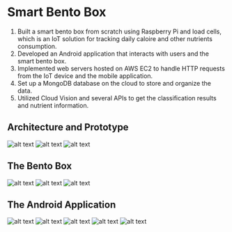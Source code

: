 # Smart Bento Box

1. Built a smart bento box from scratch using Raspberry Pi and load cells, which is an IoT solution for tracking daily caloire and other nutrients consumption.
2. Developed an Android application that interacts with users and the smart bento box.
3. Implemented web servers hosted on AWS EC2 to handle HTTP requests from the IoT device and the mobile application.
4. Set up a MongoDB database on the cloud to store and organize the data.
5. Utilized Cloud Vision and several APIs to get the classification results and nutrient information.

## Architecture and Prototype
[architecture]:/SmartBentoBox/images/architecture.png "Architecture"
[prototype]:/SmartBentoBox/images/prototype.png "Prototype"
[app1]:/SmartBentoBox/images/abstract2.png "App Demo"
![alt text][architecture]
![alt text][prototype]
![alt text][app1]
## The Bento Box
[bento]: /SmartBentoBox/images/thebento.jpg "Structure"
[hx711]: /SmartBentoBox/images/hx711.jpg "HX711 amplifiers"
[loadcells]: /SmartBentoBox/images/loadcells.jpg "load cells"
![alt text][bento]
![alt text][hx711]
![alt text][loadcells]
## The Android Application
[app2]: /SmartBentoBox/images/app2.jpg
[app3]: /SmartBentoBox/images/app3.jpg
[app4]: /SmartBentoBox/images/app4.jpg
[app5]: /SmartBentoBox/images/app5.jpg
[app6]: /SmartBentoBox/images/app6.jpg
![alt text][app2]
![alt text][app3]
![alt text][app4]
![alt text][app5]
![alt text][app6]
